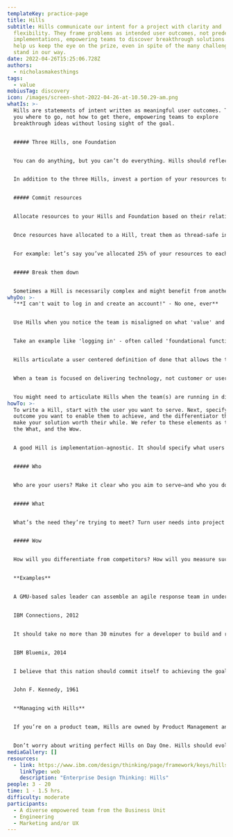 ```yaml
---
templateKey: practice-page
title: Hills
subtitle: Hills communicate our intent for a project with clarity and
  flexibility. They frame problems as intended user outcomes, not predetermined
  implementations, empowering teams to discover breakthrough solutions. They
  help us keep the eye on the prize, even in spite of the many challenges that
  stand in our way.
date: 2022-04-26T15:25:06.728Z
authors:
  - nicholasmakesthings
tags:
  - value
mobiusTag: discovery
icon: /images/screen-shot-2022-04-26-at-10.50.29-am.png
whatIs: >-
  Hills are statements of intent written as meaningful user outcomes. They tell
  you where to go, not how to get there, empowering teams to explore
  breakthrough ideas without losing sight of the goal.


  ##### Three Hills, one Foundation


  You can do anything, but you can’t do everything. Hills should reflect an investment in the most valuable outcomes for your users, and the most important differentiators for your organization. That’s why we strongly recommend that a project takes on no more than three Hills at any time. This helps you maintain a focus on a manageable set of goals.


  In addition to the three Hills, invest a portion of your resources to the Foundation to either fix issues from past releases or put a down payment on groundwork for your project’s future.


  ##### Commit resources


  Allocate resources to your Hills and Foundation based on their relative value to your users and your organization. Form [Diverse Empowered Teams](https://www.ibm.com/design/thinking/page/framework/principles/diverse-empowered-teams) around each Hill and equip each one with the expertise and authority needed to deliver their outcome independently. Strive to recruit at least one [Sponsor User](https://www.ibm.com/design/thinking/page/framework/keys/sponsor-users) per Hill.


  Once resources have allocated to a Hill, treat them as thread-safe investments. Hills provide the language to have outcome-driven conversations around your resources. If a Hill needs additional resources, base your decision to reallocate on the value of each investment.


  For example: let’s say you’ve allocated 25% of your resources to each of the three Hills, and the remaining 25% to the Foundation. If something in the Foundation goes wrong, ask yourself: is it worth the risk of diverting resources from a Hill to fix it?


  ##### Break them down


  Sometimes a Hill is necessarily complex and might benefit from another level of decomposition to further divide the work. If you choose to write Sub-Hills, make sure each one is still a proper Hill that, if independently released, still delivers meaningful value to users.
whyDo: >-
  "**I can't wait to log in and create an account!" - No one, ever**


  Use Hills when you notice the team is misaligned on what 'value' and end-user value actually is.  


  Take an example like 'logging in' - often called 'foundational functionality' but to whom does it deliver value? To the end user? To the product team? To the business? To the customer? Value is incredibly subjective, and unless we're able to articulate end user value, we're delivering technology that aspires to deliver value, but the target is still fuzzy.


  Hills articulate a user centered definition of done that allows the team to clearly understand if what they are delivering aligns with users expectations, not project timelines, delivery calendars, or Red Hat business goals. You either delivered value to the end user or you did not.  Without a clearly defined Hill, a team may never know if they achieved the goal. 


  When a team is focused on delivering technology, not customer or user outcomes, Hills help align not only the technical stakeholders, but the business around a shared statement of intent. 


  You might need to articulate Hills when the team(s) are running in different directions, working against one another, spending more time in meetings focused on **How** and not **Who and Why.**
howTo: >-
  To write a Hill, start with the user you want to serve. Next, specify the
  outcome you want to enable them to achieve, and the differentiator that will
  make your solution worth their while. We refer to these elements as the Who,
  the What, and the Wow.


  A good Hill is implementation-agnostic. It should specify what users are trying to accomplish, not a tool they’ll use to do it. If you read your Hill back and it feels like it already describes a specific implementation, take a step back and try again.


  ##### Who


  Who are your users? Make it clear who you aim to serve—and who you don’t.


  ##### What


  What’s the need they’re trying to meet? Turn user needs into project goals.


  ##### Wow


  How will you differentiate from competitors? How will you measure success?


  **Examples**


  A GMU-based sales leader can assemble an agile response team in under 24 hours without management involvement.


  IBM Connections, 2012


  It should take no more than 30 minutes for a developer to build and run an app using IBM and 3rd party APIs.


  IBM Bluemix, 2014


  I believe that this nation should commit itself to achieving the goal \[...] of landing a man on the Moon and returning him safely to Earth.


  John F. Kennedy, 1961


  **Managing with Hills**


  If you’re on a product team, Hills are owned by Product Management and defined in collaboration with Design and Engineering. If you’re on a service team, Hills are owned by the senior client stakeholder but defined in collaboration with the delivery team. Work with your client to arrive at well-defined Hills your team can feasibly achieve within your constraints.


  Don’t worry about writing perfect Hills on Day One. Hills should evolve based on your understanding of the problem. As you iterate, hold Hills Playbacks early and often. Your Hills can change right up to Playback Zero—that’s when you need to really commit.
mediaGallery: []
resources:
  - link: https://www.ibm.com/design/thinking/page/framework/keys/hills
    linkType: web
    description: "Enterprise Design Thinking: Hills"
people: 3 - 20
time: 1 - 1.5 hrs.
difficulty: moderate
participants:
  - A diverse empowered team from the Business Unit
  - Engineering
  - Marketing and/or UX
---
```

